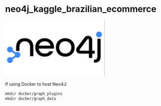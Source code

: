 # neo4j_kaggle_brazilian_ecommerce

![Neo4j](./images/neo4j.png)

If using Docker to host Neo4J:
```
mkdir docker/graph_plugins
mkdir docker/graph_data
```
